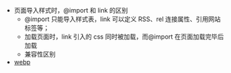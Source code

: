 - 页面导入样式时，@import 和 link 的区别
  - @import 只能导入样式表，link 可以定义 RSS、rel 连接属性、引用网站标签等；
  - 加载页面时，link 引入的 css 同时被加载，而@import 在页面加载完毕后加载
  - 兼容性区别
- [webp](https://juejin.cn/post/7195095420396109879?searchId=2023081413561512610B46CC6281EF52B8)

